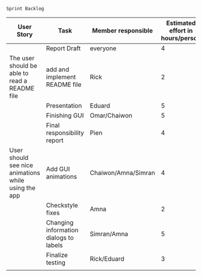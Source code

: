 `Sprint Backlog`


| User Story  | Task  | Member responsible  | Estimated effort in hours/person   | Prioriy(A-E)
|---|---|---|---|---|
|   | Report Draft | everyone  | 4  | A  |
| The user should be able to read a README file | add and implement README file |  Rick  | 2  |  A |
|  | Presentation  | Eduard  | 5  |  A |
|  | Finishing GUI |  Omar/Chaiwon |  5 |  A |
|  | Final responsibility report | Pien  | 4  |  A |
| User should see nice animations while using the app | Add GUI animations | Chaiwon/Amna/Simran  | 4 | A
|  | Checkstyle fixes |  Amna |  2 |  A |
|  | Changing information dialogs to labels |  Simran/Amna |  5 |  A |
|  |  Finalize testing | Rick/Eduard |  3 |  A |
|  |  |  |  |  |

